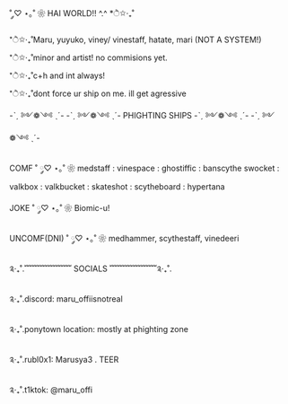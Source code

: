 ˚ ༘♡ ⋆｡˚ ❀ HAI WORLD!! ^.^ *ੈ✩‧₊˚

*ੈ✩‧₊˚Maru, yuyuko, viney/
vinestaff, hatate, mari (NOT A SYSTEM!)

*ੈ✩‧₊˚minor and artist! no commisions yet.

*ੈ✩‧₊˚c+h and int always!

*ੈ✩‧₊˚dont force ur ship on me. ill get agressive


-ˋˏ ༻❁༺ ˎˊ- -ˋˏ ༻❁༺ ˎˊ- PHIGHTING SHIPS -ˋˏ ༻❁༺ ˎˊ- -ˋˏ ༻❁༺ ˎˊ- 

COMF ˚ ༘♡ ⋆｡˚ ❀ medstaff : vinespace : ghostiffic : banscythe 
swocket : valkbox : valkbucket : skateshot : scytheboard : hypertana

JOKE ˚ ༘♡ ⋆｡˚ ❀ Biomic-u!

UNCOMF(DNI) ˚ ༘♡ ⋆｡˚ ❀ medhammer, scythestaff, vinedeeri

༉‧₊˚.﹌﹌﹌﹌﹌﹌ SOCIALS ﹌﹌﹌﹌﹌﹌༉‧₊˚.

༉‧₊˚.discord: maru_offiisnotreal

༉‧₊˚.ponytown location: mostly at phighting zone

༉‧₊˚.rubl0x1: Marusya3 . TEER

༉‧₊˚.t1ktok: @maru_offi
